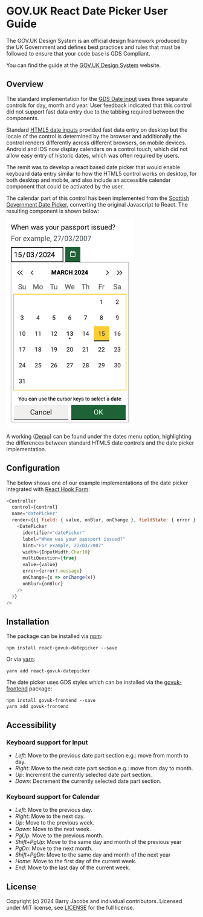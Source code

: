 # GOV.UK React Date Picker User Guide

The GOV.UK Design System is an official design framework produced by the UK Government and defines best practices and rules that must be followed to ensure that your code base is GDS Compliant.

You can find the guide at the <a href="https://design-system.service.gov.uk/" target="_blank" rel="noreferrer">GOV.UK Design System</a> website.

## Overview

The standard implementation for the <a href="https://design-system.service.gov.uk/components/date-input/" target="_blank" rel="noreferrer">GDS Date input</a> uses three separate controls for day, month and year. User feedback indicated that this control did not support fast data entry due to the tabbing required between the components.

Standard <a href="https://developer.mozilla.org/en-US/docs/Web/HTML/Element/input/date" target="_blank" rel="noreferrer">HTML5 date inputs</a> provided fast data entry on desktop but the locale of the control is determined by the browser and additionally the control renders differently across different browsers, on mobile devices. Android and IOS now display calendars on a control touch, which did not allow easy entry of historic dates, which was often required by users.

The remit was to develop a react based date picker that would enable keyboard data entry similar to how the HTML5 control works on desktop, for both desktop and mobile, and also include an accessible calendar component that could be activated by the user.

The calendar part of this control has been implemented from the <a href="https://designsystem.gov.scot/components/date-picker" target="_blank" rel="noreferrer">Scottish Government Date Picker</a>, converting the original Javascript to React. The resulting component is shown below:

![Date Picker!](images/date-picker.png)

A working ([Demo](https://vite-react-gds-demo.netlify.app/)) can be found under the dates menu option, highlighting the differences between standard HTML5 date controls and the date picker implementation.

## Configuration

The below shows one of our example implementations of the date picker integrated with <a href="https://react-hook-form.com/" target="_blank" rel="noreferrer">React Hook Form</a>:

```js
<Controller
  control={control}
  name="datePicker"
  render={({ field: { value, onBlur, onChange }, fieldState: { error } }) => (
    <DatePicker
      identifier="datePicker"
      label="When was your passport issued?"
      hint="For example, 27/03/2007"
      width={InputWidth.Char10}
      multiQuestion={true}
      value={value}
      error={error?.message}
      onChange={x => onChange(x)}
      onBlur={onBlur}
    />
  )}
/>
```

## Installation

The package can be installed via [npm](https://github.com/npm/cli):

```
npm install react-govuk-datepicker --save
```

Or via [yarn](https://github.com/yarnpkg/yarn):

```
yarn add react-govuk-datepicker
```

The date picker uses GDS styles which can be installed via the [govuk-frontend](https://github.com/alphagov/govuk-frontend) package:

```
npm install govuk-frontend --save
yarn add govuk-frontend
```

## Accessibility

### Keyboard support for Input

- _Left_: Move to the previous date part section e.g.: move from month to day.
- _Right_: Move to the next date part section e.g.: move from day to month.
- _Up_: Increment the currently selected date part section.
- _Down_: Decrement the currently selected date part section.

### Keyboard support for Calendar

- _Left_: Move to the previous day.
- _Right_: Move to the next day.
- _Up_: Move to the previous week.
- _Down_: Move to the next week.
- _PgUp_: Move to the previous month.
- _Shift+PgUp_: Move to the same day and month of the previous year
- _PgDn_: Move to the next month.
- _Shift+PgDn_: Move to the same day and month of the next year
- _Home_: Move to the first day of the current week.
- _End_: Move to the last day of the current week.

## License

Copyright (c) 2024 Barry Jacobs and individual contributors. Licensed under MIT license, see [LICENSE](LICENSE) for the full license.
